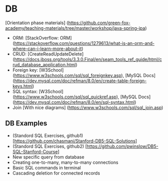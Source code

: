 # DB
[Orientation phase materials] (https://github.com/green-fox-academy/teaching-materials/tree/master/workshop/java-spring-jpa)
- ORM: <break> [StackOverflow: ORM] (https://stackoverflow.com/questions/1279613/what-is-an-orm-and-where-can-i-learn-more-about-it)
- CRUD: <break> [CreateReadUpdateDelete] (https://docs.jboss.org/tools/3.3.0.Final/en/seam_tools_ref_guide/html/crud_database_application.html) 
- Foreign key: [W3School] (https://www.w3schools.com/sql/sql_foreignkey.asp), [MySQL Docs] (https://dev.mysql.com/doc/refman/8.0/en/create-table-foreign-keys.html)
- SQL syntax: [W3School] (https://www.w3schools.com/sql/sql_quickref.asp), [MySQL Docs] (https://dev.mysql.com/doc/refman/8.0/en/sql-syntax.html)
- Join [With nice diagrams] (https://www.w3schools.com/sql/sql_join.asp)
## DB Examples
- (Standord SQL Exercises, github1) [https://github.com/chasmani/Stanford-DB5-SQL-Solutions]
- (Standord SQL Exercises, github2) [https://github.com/pwinslow/DB5-SQL-Stanford-Course]
- New specific query from database
- Creating one-to-many, many-to-many connections
- Basic SQL commands in terminal
- Cascading deletion for connected records
